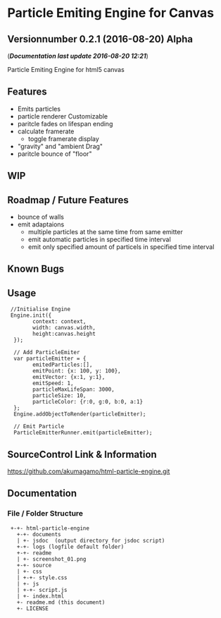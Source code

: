 # Particle Emiting Engine for Canvas
## Versionnumber 0.2.1 (2016-08-20) Alpha
(***Documentation last update 2016-08-20 12:21***)  

Particle Emiting Engine for html5 canvas

## Features
* Emits particles
* particle renderer Customizable
* paritcle fades on lifespan ending
* calculate framerate
  * toggle framerate display
* "gravity" and "ambient Drag"
* paritcle bounce of "floor"

## WIP    

## Roadmap / Future Features
* bounce of walls
* emit adaptaions
  * multiple particles at the same time from same emitter
  * emit automatic particles in specified time interval
  * emit only specified amount of particels in specified time interval 

## Known Bugs

## Usage
     //Initialise Engine
     Engine.init({
            context: context,
            width: canvas.width,
            height:canvas.height
      });

      // Add ParticleEmiter 
      var particleEmitter = {
            emitedParticles:[],
            emitPoint: {x: 100, y: 100},
            emitVector: {x:1, y:1},
            emitSpeed: 1,
            particleMaxLifeSpan: 3000,
            particleSize: 10,
            particleColor: {r:0, g:0, b:0, a:1}
      };
      Engine.addObjectToRender(particleEmitter);

      // Emit Particle
      ParticleEmitterRunner.emit(particleEmitter);

## SourceControl Link & Information
https://github.com/akumagamo/html-particle-engine.git

## Documentation

### File / Folder Structure

     +-+- html-particle-engine
       +-+- documents
       | +- jsdoc  (output directory for jsdoc script)
       +-+- logs (logfile default folder)
       +-+- readme
       | +- screenshot_01.png
       +-+- source
       | +- css
       | +-+- style.css
       | +- js
       | +-+- script.js
       | +- index.html
       +- readme.md (this document)
       +- LICENSE
